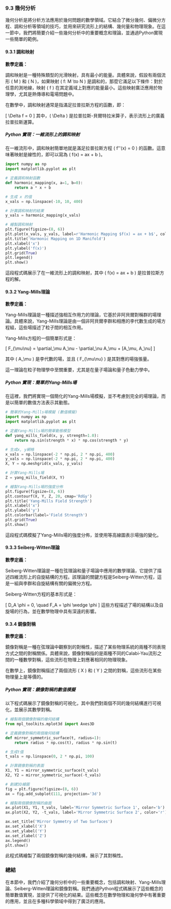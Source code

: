### 9.3 幾何分析

幾何分析是將分析方法應用於幾何問題的數學領域。它結合了微分幾何、偏微分方程、調和分析等領域的技巧，並用來研究流形上的結構、幾何量和物理現象。在這一節中，我們將簡要介紹一些幾何分析中的重要概念和理論，並通過Python實現一些簡單的範例。

#### 9.3.1 調和映射

**數學定義：**

調和映射是一種特殊類型的光滑映射，具有最小的能量。具體來說，假設有兩個流形 \( M \) 和 \( N \)，如果映射 \( f: M \to N \) 是調和的，那麼它滿足以下條件：對於任意的測地線，映射 \( f \) 在其定義域上對應的能量最小。這些映射廣泛應用於物理學，尤其是熱傳導和電場問題中。

在數學中，調和映射通常是指滿足拉普拉斯方程的函數，即：

\[
\Delta f = 0
\]
其中，\( \Delta \) 是拉普拉斯-貝爾特拉米算子，表示流形上的廣義拉普拉斯運算。

##### Python 實現：一維流形上的調和映射

在一維流形中，調和映射簡單地就是滿足拉普拉斯方程 \( f''(x) = 0 \) 的函數。這意味著映射是線性的，即可以寫為 \( f(x) = ax + b \)。

```python
import numpy as np
import matplotlib.pyplot as plt

# 定義調和映射函數
def harmonic_mapping(x, a=1, b=0):
    return a * x + b

# 生成 x 的值
x_vals = np.linspace(-10, 10, 400)

# 計算調和映射的結果
y_vals = harmonic_mapping(x_vals)

# 繪製調和映射
plt.figure(figsize=(8, 6))
plt.plot(x_vals, y_vals, label=r'Harmonic Mapping $f(x) = ax + b$', color='b')
plt.title('Harmonic Mapping on 1D Manifold')
plt.xlabel('x')
plt.ylabel('f(x)')
plt.grid(True)
plt.legend()
plt.show()
```

這段程式碼展示了在一維流形上的調和映射，其中 \( f(x) = ax + b \) 是拉普拉斯方程的解。

#### 9.3.2 Yang-Mills理論

**數學定義：**

Yang-Mills理論是一種描述強相互作用力的理論，它基於非阿貝爾對稱群的場理論。具體來說，Yang-Mills理論是由一個非阿貝爾李群和相應的李代數生成的場方程組，這些場描述了粒子間的相互作用。

Yang-Mills方程的一個簡單形式是：

\[
F_{\mu\nu} = \partial_\mu A_\nu - \partial_\nu A_\mu + [A_\mu, A_\nu]
\]

其中 \( A_\mu \) 是李代數的場，並且 \( F_{\mu\nu} \) 是其對應的場強張量。

這一理論在粒子物理學中至關重要，尤其是在量子場論和量子色動力學中。

##### Python 實現：簡單的Yang-Mills場

在這裡，我們將實現一個簡化的Yang-Mills場模擬，並不考慮到完全的場理論，而是以簡單的數值方法表示其動態。

```python
# 簡單的Yang-Mills場模擬 (數值模擬)
import numpy as np
import matplotlib.pyplot as plt

# 定義Yang-Mills場的簡單動態模型
def yang_mills_field(x, y, strength=1.0):
    return np.sin(strength * x) * np.cos(strength * y)

# 生成x, y網格
x_vals = np.linspace(-2 * np.pi, 2 * np.pi, 400)
y_vals = np.linspace(-2 * np.pi, 2 * np.pi, 400)
X, Y = np.meshgrid(x_vals, y_vals)

# 計算Yang-Mills場
Z = yang_mills_field(X, Y)

# 繪製Yang-Mills場的強度分佈
plt.figure(figsize=(8, 6))
plt.contourf(X, Y, Z, 20, cmap='RdGy')
plt.title('Yang-Mills Field Strength')
plt.xlabel('x')
plt.ylabel('y')
plt.colorbar(label='Field Strength')
plt.grid(True)
plt.show()
```

這段程式碼模擬了Yang-Mills場的強度分佈，並使用等高線圖表示場強的變化。

#### 9.3.3 Seiberg-Witten理論

**數學定義：**

Seiberg-Witten理論是一種在弦理論和量子場論中應用的數學理論，它提供了描述四維流形上的自旋結構的方程。該理論的關鍵方程是Seiberg-Witten方程，這是一組與李群和自旋結構有關的偏微分方程。

Seiberg-Witten方程的基本形式是：

\[
D_A \phi = 0, \quad F_A = \phi \wedge \phi
\]
這些方程描述了場的結構以及自旋場的行為，並在數學物理中具有深遠的影響。

#### 9.3.4 鏡像對稱

**數學定義：**

鏡像對稱是一種在弦理論中觀察到的對稱性，描述了某些物理系統的兩種不同表現方式之間的對稱關係。具體來說，鏡像對稱指的是兩種不同的Calabi-Yau流形之間的一種數學對稱，這些流形在物理上對應著相同的物理現象。

在數學上，鏡像對稱描述了兩個流形 \( X \) 和 \( Y \) 之間的對稱，這些流形在某些物理量上是等價的。

##### Python 實現：鏡像對稱的數值模擬

以下程式碼展示了鏡像對稱的可視化，其中我們對兩個不同的幾何結構進行可視化，並展示其數學對稱。

```python
# 繪製兩個鏡像對稱的幾何結構
from mpl_toolkits.mplot3d import Axes3D

# 定義鏡像對稱的兩個幾何結構
def mirror_symmetric_surface(t, radius=1):
    return radius * np.cos(t), radius * np.sin(t)

# 生成t值
t_vals = np.linspace(0, 2 * np.pi, 100)

# 計算鏡像對稱的表面
X1, Y1 = mirror_symmetric_surface(t_vals)
X2, Y2 = mirror_symmetric_surface(-t_vals)

# 創建3D繪圖
fig = plt.figure(figsize=(8, 6))
ax = fig.add_subplot(111, projection='3d')

# 繪製兩個鏡像對稱的曲面
ax.plot(X1, Y1, t_vals, label='Mirror Symmetric Surface 1', color='b')
ax.plot(X2, Y2, -t_vals, label='Mirror Symmetric Surface 2', color='r')

ax.set_title('Mirror Symmetry of Two Surfaces')
ax.set_xlabel('X')
ax.set_ylabel('Y')
ax.set_zlabel('Z')
ax.legend()
plt.show()
```

此程式碼繪製了兩個鏡像對稱的幾何結構，展示了其對稱性。

### 總結

在本節中，我們介紹了幾何分析中的一些重要概念，包括調和映射、Yang-Mills理論、Seiberg-Witten理論和鏡像對稱。我們通過Python程式碼展示了這些概念的簡單數值實現，並提供了可視化的結果。這些概念在數學物理和幾何學中有著重要的應用，並且在多種科學領域中得到了廣泛的應用。